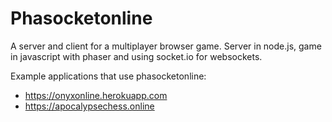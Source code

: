 # Phasocketonline
A server and client for a multiplayer browser game. Server in node.js, game in javascript with phaser and using socket.io for websockets.

Example applications that use phasocketonline:
 - https://onyxonline.herokuapp.com
 - https://apocalypsechess.online

